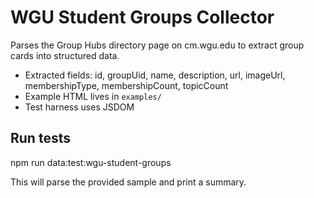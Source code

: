 # WGU Student Groups Collector

Parses the Group Hubs directory page on cm.wgu.edu to extract group cards into structured data.

- Extracted fields: id, groupUid, name, description, url, imageUrl, membershipType, membershipCount, topicCount
- Example HTML lives in `examples/`
- Test harness uses JSDOM

## Run tests

npm run data:test:wgu-student-groups

This will parse the provided sample and print a summary.
